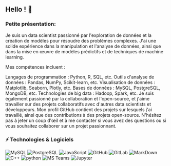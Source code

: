 ## Hello ! 👋

### Petite présentation:

Je suis un data scientist passionné par l'exploration de données et la création de modèles pour résoudre des problèmes complexes. J'ai une solide expérience dans la manipulation et l'analyse de données, ainsi que dans la mise en œuvre de modèles prédictifs et de techniques de machine learning.

Mes compétences incluent :

Langages de programmation : Python, R, SQL, etc.
Outils d'analyse de données : Pandas, NumPy, Scikit-learn, etc.
Visualisation de données : Matplotlib, Seaborn, Plotly, etc.
Bases de données : MySQL, PostgreSQL, MongoDB, etc.
Technologies de big data : Hadoop, Spark, etc.
Je suis également passionné par la collaboration et l'open-source, et j'aime travailler sur des projets collaboratifs avec d'autres data scientists et développeurs. Mon profil GitHub contient des projets sur lesquels j'ai travaillé, ainsi que des contributions à des projets open-source. N'hésitez pas à jeter un coup d'œil et à me contacter si vous avez des questions ou si vous souhaitez collaborer sur un projet passionnant.


### ⚡ Technologies & Logiciels 

![MySQL](https://img.shields.io/badge/-MySQL-336791?style=flat-square&logo=mysql)
![PostgreSQL](https://img.shields.io/badge/-PostgreSQL-336791?style=flat-square&logo=postgresql)
![JavaScript](https://img.shields.io/badge/-JavaScript-323330?style=flat-square&logo=javascript)
![GitHub](https://img.shields.io/badge/-GitHub-181717?style=flat-square&logo=github)
![GitLab](https://img.shields.io/badge/-GitLab-FCA121?style=flat-square&logo=gitlab)
![MarkDown](https://img.shields.io/badge/markdown-black?&style=flat-square&logo=markdown)
![C++](https://img.shields.io/badge/C++-00599C.svg?style=for-the-badge&logo=C++&logoColor=white)
![python](https://img.shields.io/badge/Python-3776AB.svg?style=for-the-badge&logo=Python&logoColor=white)
![MS Teams](https://img.shields.io/badge/Microsoft%20Teams-6264A7.svg?style=for-the-badge&logo=Microsoft-Teams&logoColor=white)
![Jupyter](https://img.shields.io/badge/Jupyter-F37626.svg?style=for-the-badge&logo=Jupyter&logoColor=white)

